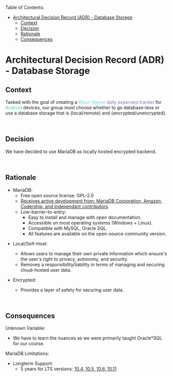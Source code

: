 Table of Contents:
* [Architectural Decision Record (ADR) - Database Storage](#architectural-decision-record-adr-database-storage)
    * [Context](#context)
    * [Decision](#decision)
    * [Rationale](#rationale)
    * [Consequences](#consequences)

# Architectural Decision Record (ADR) - Database Storage

## Context

Tasked with the goal of creating a <font color=#61dafb>React Native</font> <font color=#9063CD>daily expenses tracker</font> for <font color=#3ddc84>Android</font> devices, our group must choose whether to go database-less or use a database storage that is {local/remote} and {encrypted/unencrypted}.

[comment]: # "const [isSelected, setIsSelected] = useState(false);"
[comment]: # (const databaseLocation = local || remote;)
[comment]: # (const encryptionState = encrypted || unencrypted;)

<br/>

## Decision

We have decided to use MariaDB as locally hosted encrypted backend.

<br/>

## Rationale

- MariaDB:
	- Free open source license: GPL-2.0
	- [Receives active development from: MariaDB Corporation, Amazon, Codership, and independant contributors](https://mariadb.org/mariadb-11-0-3-10-11-5-10-10-6-10-9-8-10-6-15-10-5-22-10-4-31-now-available/).
	- Low-barrier-to-entry:
		- Easy to install and manage with open documentation.
		- Accessible on most operating systems (Windows + Linux).
		- Compatible with MySQL, Oracle SQL.
		- All features are available on the open-source community version.

[comment]: # "[MySQL Workbench](https://github.com/mysql/mysql-workbench)"
[comment]: # "[MySQLTuner](https://github.com/major/MySQLTuner-perl)"
[comment]: # "[mariadb-query-digest](https://mariadb-corporation.github.io/mariadb-tools/mariadb-query-digest.html)"

- Local/Self-Host:
	- Allows users to manage their own private information which ensure's the user's right to privacy, autonomy, and security.
	- Removes a responsibility/liability in terms of managing and securing cloud-hosted user data.

- Encrypted:
	- Provides a layer of safety for securing user data.

<br/>

## Consequences

Unknown Variable:
- We have to learn the nuances as we were primarily taught Oracle*SQL for our course.

MariaDB Limitations:
- Longterm Support:
	- 5 years for LTS versions: [10.4, 10.5, 10.6, 10.11](https://mariadb.org/download/)